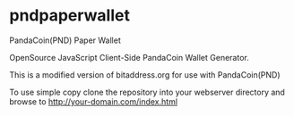 pndpaperwallet
==============

PandaCoin(PND) Paper Wallet

OpenSource JavaScript Client-Side PandaCoin Wallet Generator.

This is a modified version of bitaddress.org for use with PandaCoin(PND)

To use simple copy clone the repository into your webserver directory and browse to http://your-domain.com/index.html
